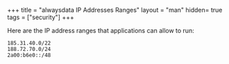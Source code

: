 +++
title = "alwaysdata IP Addresses Ranges"
layout = "man"
hidden= true
tags = ["security"]
+++


Here are the IP address ranges that applications can allow to run:

```
185.31.40.0/22
188.72.70.0/24
2a00:b6e0::/48
```
